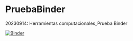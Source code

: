 # PruebaBinder
20230914: Herramientas computacionales_Prueba Binder 

[![Binder](https://mybinder.org/badge_logo.svg)](https://mybinder.org/v2/gh/kcastrillonc/PruebaBinder/HEAD)
